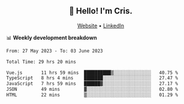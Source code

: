 
<h2 align="center">👋 Hello! I'm Cris.</h2>
<p align="center">
  <a href="https://www.criscunas.dev">Website</a> •
  <a href="https://www.linkedin.com/in/cristophercunas/">LinkedIn</a> 
</p>


📊 **Weekly development breakdown**
<!--START_SECTION:waka-->

```txt
From: 27 May 2023 - To: 03 June 2023

Total Time: 29 hrs 20 mins

Vue.js       11 hrs 59 mins  ██████████▒░░░░░░░░░░░░░░   40.75 %
TypeScript   8 hrs 4 mins    ███████░░░░░░░░░░░░░░░░░░   27.47 %
JavaScript   7 hrs 59 mins   ██████▓░░░░░░░░░░░░░░░░░░   27.17 %
JSON         49 mins         ▓░░░░░░░░░░░░░░░░░░░░░░░░   02.80 %
HTML         22 mins         ▒░░░░░░░░░░░░░░░░░░░░░░░░   01.29 %
```

<!--END_SECTION:waka-->
